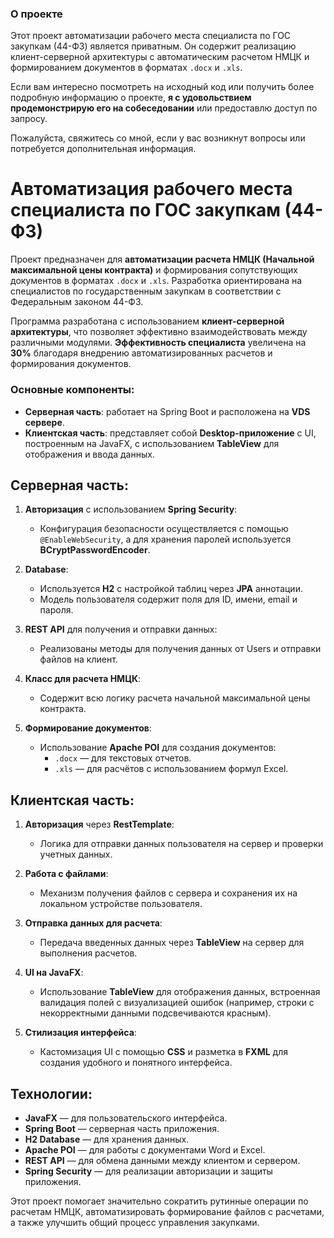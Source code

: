 ### О проекте

Этот проект автоматизации рабочего места специалиста по ГОС закупкам (44-ФЗ) является приватным. Он содержит реализацию клиент-серверной архитектуры с автоматическим расчетом НМЦК и формированием документов в форматах `.docx` и `.xls`. 

Если вам интересно посмотреть на исходный код или получить более подробную информацию о проекте, **я с удовольствием продемонстрирую его на собеседовании** или предоставлю доступ по запросу.

Пожалуйста, свяжитесь со мной, если у вас возникнут вопросы или потребуется дополнительная информация.

# Автоматизация рабочего места специалиста по ГОС закупкам (44-ФЗ)

Проект предназначен для **автоматизации расчета НМЦК (Начальной максимальной цены контракта)** и формирования сопутствующих документов в форматах `.docx` и `.xls`. Разработка ориентирована на специалистов по государственным закупкам в соответствии с Федеральным законом 44-ФЗ. 

Программа разработана с использованием **клиент-серверной архитектуры**, что позволяет эффективно взаимодействовать между различными модулями. 
**Эффективность специалиста** увеличена на **30%** благодаря внедрению автоматизированных расчетов и формирования документов.

### Основные компоненты:
- **Серверная часть**: работает на Spring Boot и расположена на **VDS сервере**.
- **Клиентская часть**: представляет собой **Desktop-приложение** с UI, построенным на JavaFX, с использованием **TableView** для отображения и ввода данных.

## Серверная часть:
1. **Авторизация** с использованием **Spring Security**:
    - Конфигурация безопасности осуществляется с помощью `@EnableWebSecurity`, а для хранения паролей используется **BCryptPasswordEncoder**.
    
2. **Database**:
    - Используется **H2** с настройкой таблиц через **JPA** аннотации.
    - Модель пользователя содержит поля для ID, имени, email и пароля.
    
3. **REST API** для получения и отправки данных:
    - Реализованы методы для получения данных от Users и отправки файлов на клиент.
    
4. **Класс для расчета НМЦК**:
    - Содержит всю логику расчета начальной максимальной цены контракта.
    
5. **Формирование документов**:
    - Использование **Apache POI** для создания документов:
        - `.docx` — для текстовых отчетов.
        - `.xls` — для расчётов с использованием формул Excel.

## Клиентская часть:
1. **Авторизация** через **RestTemplate**:
    - Логика для отправки данных пользователя на сервер и проверки учетных данных.
    
2. **Работа с файлами**:
    - Механизм получения файлов с сервера и сохранения их на локальном устройстве пользователя.
    
3. **Отправка данных для расчета**:
    - Передача введенных данных через **TableView** на сервер для выполнения расчетов.
    
4. **UI на JavaFX**:
    - Использование **TableView** для отображения данных, встроенная валидация полей с визуализацией ошибок (например, строки с некорректными данными подсвечиваются красным).
    
5. **Стилизация интерфейса**:
    - Кастомизация UI с помощью **CSS** и разметка в **FXML** для создания удобного и понятного интерфейса.

## Технологии:
- **JavaFX** — для пользовательского интерфейса.
- **Spring Boot** — серверная часть приложения.
- **H2 Database** — для хранения данных.
- **Apache POI** — для работы с документами Word и Excel.
- **REST API** — для обмена данными между клиентом и сервером.
- **Spring Security** — для реализации авторизации и защиты приложения.

Этот проект помогает значительно сократить рутинные операции по расчетам НМЦК, автоматизировать формирование файлов с расчетами, а также улучшить общий процесс управления закупками.
